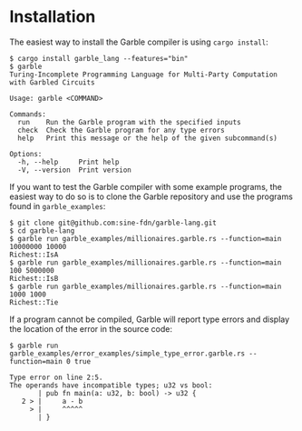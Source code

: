 # Installation

The easiest way to install the Garble compiler is using `cargo install`:

```
$ cargo install garble_lang --features="bin"
$ garble
Turing-Incomplete Programming Language for Multi-Party Computation with Garbled Circuits

Usage: garble <COMMAND>

Commands:
  run    Run the Garble program with the specified inputs
  check  Check the Garble program for any type errors
  help   Print this message or the help of the given subcommand(s)

Options:
  -h, --help     Print help
  -V, --version  Print version
```

If you want to test the Garble compiler with some example programs, the easiest way to do so is to clone the Garble repository and use the programs found in `garble_examples`:

```
$ git clone git@github.com:sine-fdn/garble-lang.git
$ cd garble-lang
$ garble run garble_examples/millionaires.garble.rs --function=main 10000000 10000
Richest::IsA
$ garble run garble_examples/millionaires.garble.rs --function=main 100 5000000
Richest::IsB
$ garble run garble_examples/millionaires.garble.rs --function=main 1000 1000
Richest::Tie
```

If a program cannot be compiled, Garble will report type errors and display the location of the error in the source code:

```
$ garble run garble_examples/error_examples/simple_type_error.garble.rs --function=main 0 true

Type error on line 2:5.
The operands have incompatible types; u32 vs bool:
       | pub fn main(a: u32, b: bool) -> u32 {
   2 > |     a - b
     > |     ^^^^^
       | }
```
